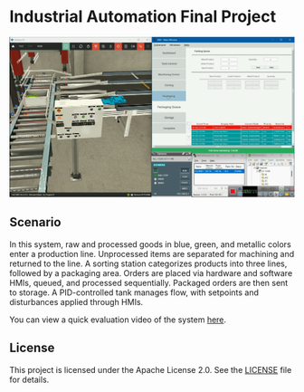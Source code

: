 # Industrial Automation Final Project

![Project Image](https://github.com/A-H-Mansoury/IA-Project/blob/main/assets/Eval.png)

## Scenario
In this system, raw and processed goods in blue, green, and metallic colors enter a production line. Unprocessed items are separated for machining and returned to the line. A sorting station categorizes products into three lines, followed by a packaging area. Orders are placed via hardware and software HMIs, queued, and processed sequentially. Packaged orders are then sent to storage. A PID-controlled tank manages flow, with setpoints and disturbances applied through HMIs.

You can view a quick evaluation video of the system [here](https://drive.google.com/file/d/1GPjAA34HsQMB4Q2VU7w9dvWRUbjKnnnz/view?usp=sharing).

## License
This project is licensed under the Apache License 2.0. See the [LICENSE](LICENSE) file for details.
